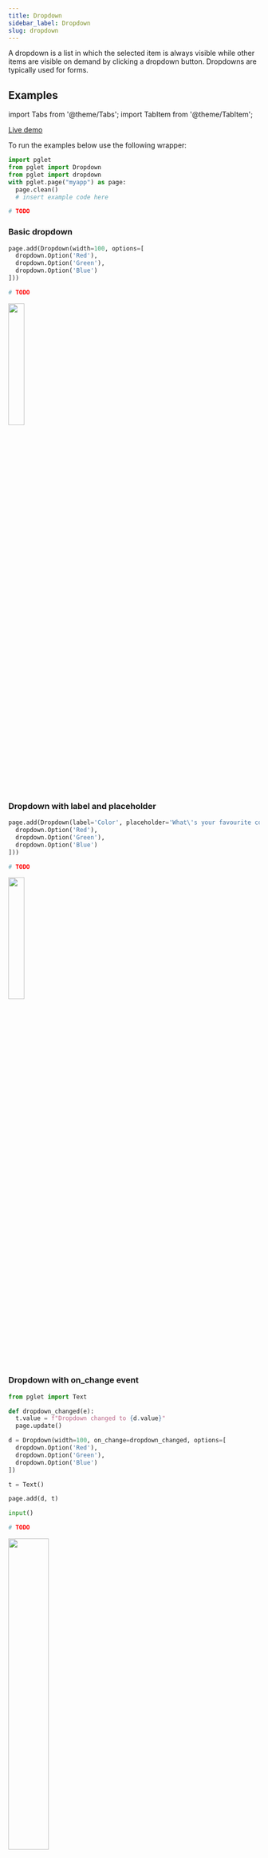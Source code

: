```yaml
---
title: Dropdown
sidebar_label: Dropdown
slug: dropdown
---
```


A dropdown is a list in which the selected item is always visible while other items are visible on demand by clicking a dropdown button. Dropdowns are typically used for forms.

## Examples

import Tabs from '@theme/Tabs';
import TabItem from '@theme/TabItem';

<Tabs groupId="language">
  <TabItem value="python" label="Python" default>

[Live demo](https://python-dropdown-example.pgletio.repl.co)

To run the examples below use the following wrapper:

```python
import pglet
from pglet import Dropdown
from pglet import dropdown
with pglet.page("myapp") as page:
  page.clean()
  # insert example code here
```

  </TabItem>
  <TabItem value="powershell" label="PowerShell">

```powershell
# TODO
```

  </TabItem>
</Tabs>

### Basic dropdown

<Tabs groupId="language">
  <TabItem value="python" label="Python" default>

```python
page.add(Dropdown(width=100, options=[
  dropdown.Option('Red'),
  dropdown.Option('Green'),
  dropdown.Option('Blue')
]))
```
  </TabItem>
  <TabItem value="powershell" label="PowerShell">

```powershell
# TODO
```

  </TabItem>
</Tabs>

<img src="/img/docs/controls/dropdown/basic-dropdown.png" width="25%" />

### Dropdown with label and placeholder

<Tabs groupId="language">
  <TabItem value="python" label="Python" default>

```python
page.add(Dropdown(label='Color', placeholder='What\'s your favourite color?', options=[
  dropdown.Option('Red'),
  dropdown.Option('Green'),
  dropdown.Option('Blue')
]))
```
  </TabItem>
  <TabItem value="powershell" label="PowerShell">

```powershell
# TODO
```

  </TabItem>
</Tabs>

<img src="/img/docs/controls/dropdown/dropdown-with-label-and-placeholder.png" width="25%" />

### Dropdown with on_change event

<Tabs groupId="language">
  <TabItem value="python" label="Python" default>

```python
from pglet import Text

def dropdown_changed(e):
  t.value = f"Dropdown changed to {d.value}" 
  page.update()

d = Dropdown(width=100, on_change=dropdown_changed, options=[
  dropdown.Option('Red'),
  dropdown.Option('Green'),
  dropdown.Option('Blue')
])

t = Text()

page.add(d, t)

input()
```
  </TabItem>
  <TabItem value="powershell" label="PowerShell">

```powershell
# TODO
```

  </TabItem>
</Tabs>

<img src="/img/docs/controls/dropdown/dropdown-with-onchange-event.gif" width="40%" />

### Change items in dropdown options

<Tabs groupId="language">
  <TabItem value="python" label="Python" default>

```python
from pglet import Textbox, Button, Stack

def add_clicked(e):
  d.options.append(dropdown.Option(new_option.value))
  d.value = new_option.value
  new_option.value = ''
  page.update()

d = Dropdown()
new_option = Textbox(placeholder='Enter new item name')
add = Button("Add", on_click=add_clicked)
stack = Stack(controls = [d, Stack(horizontal=True, controls=[new_option, add])])

page.add(stack)

input()
```
  </TabItem>
  <TabItem value="powershell" label="PowerShell">

```powershell
# TODO
```

  </TabItem>
</Tabs>

<img src="/img/docs/controls/dropdown/change-dropdown-options.gif" width="50%" />

## Properties

| Name           | Type    | Default | Description |
| -------------- | ------- | ------- | ----------- |
| `value`        | string  |         | `key` value of the selected option. |
| `label`        | string  |         | Label to display above the control. |
| `placeholder`  | string  |         | The short hint displayed in the dropdown before the user selects a value. |
| `errorMessage` | string  |         | Static error message displayed below the dropdown. |
| `data`         | string  |         | Additional data attached to the control. The value is passed in `change` event data along with a dropdown selected value. |

## Events

| Name      | Description |
| --------- | ----------- |
| `change`  | Fires when the value of dropdown is changed. |

## Child controls

* [`Option`](#option-control)

## `Option` control

`Option` represents an item within dropdown list.

| Name           | Type    | Default | Description |
| -------------- | ------- | ------- | ----------- |
| `key`          | string  |         | Option's key. `text` value will be used instead if `key` is not specified. |
| `text`         | string  |         | Option's display text. `key` value will be used instead if `text` is not specified. |
